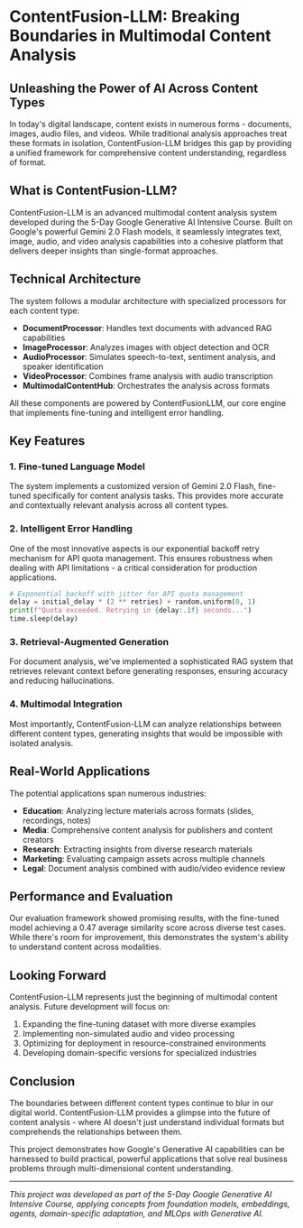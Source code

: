 # ContentFusion-LLM: Breaking Boundaries in Multimodal Content Analysis

## Unleashing the Power of AI Across Content Types

In today's digital landscape, content exists in numerous forms - documents, images, audio files, and videos. While traditional analysis approaches treat these formats in isolation, ContentFusion-LLM bridges this gap by providing a unified framework for comprehensive content understanding, regardless of format.

## What is ContentFusion-LLM?

ContentFusion-LLM is an advanced multimodal content analysis system developed during the 5-Day Google Generative AI Intensive Course. Built on Google's powerful Gemini 2.0 Flash models, it seamlessly integrates text, image, audio, and video analysis capabilities into a cohesive platform that delivers deeper insights than single-format approaches.

## Technical Architecture

The system follows a modular architecture with specialized processors for each content type:

-   **DocumentProcessor**: Handles text documents with advanced RAG capabilities
-   **ImageProcessor**: Analyzes images with object detection and OCR
-   **AudioProcessor**: Simulates speech-to-text, sentiment analysis, and speaker identification
-   **VideoProcessor**: Combines frame analysis with audio transcription
-   **MultimodalContentHub**: Orchestrates the analysis across formats

All these components are powered by ContentFusionLLM, our core engine that implements fine-tuning and intelligent error handling.

## Key Features

### 1. Fine-tuned Language Model

The system implements a customized version of Gemini 2.0 Flash, fine-tuned specifically for content analysis tasks. This provides more accurate and contextually relevant analysis across all content types.

### 2. Intelligent Error Handling

One of the most innovative aspects is our exponential backoff retry mechanism for API quota management. This ensures robustness when dealing with API limitations - a critical consideration for production applications.

```python
# Exponential backoff with jitter for API quota management
delay = initial_delay * (2 ** retries) + random.uniform(0, 1)
print(f"Quota exceeded. Retrying in {delay:.1f} seconds...")
time.sleep(delay)
```

### 3. Retrieval-Augmented Generation

For document analysis, we've implemented a sophisticated RAG system that retrieves relevant context before generating responses, ensuring accuracy and reducing hallucinations.

### 4. Multimodal Integration

Most importantly, ContentFusion-LLM can analyze relationships between different content types, generating insights that would be impossible with isolated analysis.

## Real-World Applications

The potential applications span numerous industries:

-   **Education**: Analyzing lecture materials across formats (slides, recordings, notes)
-   **Media**: Comprehensive content analysis for publishers and content creators
-   **Research**: Extracting insights from diverse research materials
-   **Marketing**: Evaluating campaign assets across multiple channels
-   **Legal**: Document analysis combined with audio/video evidence review

## Performance and Evaluation

Our evaluation framework showed promising results, with the fine-tuned model achieving a 0.47 average similarity score across diverse test cases. While there's room for improvement, this demonstrates the system's ability to understand content across modalities.

## Looking Forward

ContentFusion-LLM represents just the beginning of multimodal content analysis. Future development will focus on:

1.  Expanding the fine-tuning dataset with more diverse examples
2.  Implementing non-simulated audio and video processing
3.  Optimizing for deployment in resource-constrained environments
4.  Developing domain-specific versions for specialized industries

## Conclusion

The boundaries between different content types continue to blur in our digital world. ContentFusion-LLM provides a glimpse into the future of content analysis - where AI doesn't just understand individual formats but comprehends the relationships between them.

This project demonstrates how Google's Generative AI capabilities can be harnessed to build practical, powerful applications that solve real business problems through multi-dimensional content understanding.

----------

_This project was developed as part of the 5-Day Google Generative AI Intensive Course, applying concepts from foundation models, embeddings, agents, domain-specific adaptation, and MLOps with Generative AI._
